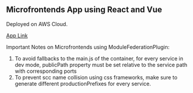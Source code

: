 ## Microfrontends App using React and Vue

Deployed on AWS Cloud. 

[App Link](https://d1p36yd8zpmhpi.cloudfront.net/)

Important Notes on Microfrontends using ModuleFederationPlugin:

1. To avoid fallbacks to the main.js of the container, for every service in dev mode, publicPath property must be set relative to the service path with corresponding ports
2. To prevent scc name collision using css frameworks, make sure to generate different productionPrefixes for every service.

